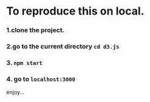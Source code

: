 # To reproduce this on local.

###  1.clone the project.
###  2.go to the current directory `cd d3.js`
###  3. `npm start`
###  4. go to `localhost:3000` 



enjoy...
